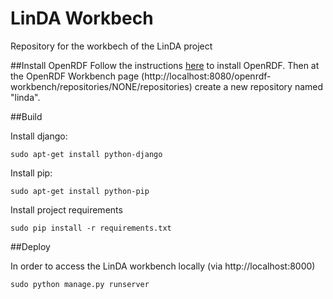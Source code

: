 LinDA Workbech
==============

Repository for the workbech of the LinDA project

##Install OpenRDF
  Follow the instructions [here](http://agacho.blogspot.gr/2012/08/installing-sesame-server-on-ubuntu-1204.html) to install OpenRDF.
  Then at the OpenRDF Workbench page (http://localhost:8080/openrdf-workbench/repositories/NONE/repositories) create a new repository named "linda".
  
##Build

Install django: 
  ```
  sudo apt-get install python-django
  ```

Install pip:
  ```
  sudo apt-get install python-pip
  ```
  
Install project requirements
  ```
  sudo pip install -r requirements.txt
  ```
  
##Deploy

In order to access the LinDA workbench locally (via http://localhost:8000)
  ```
  sudo python manage.py runserver
  ```

